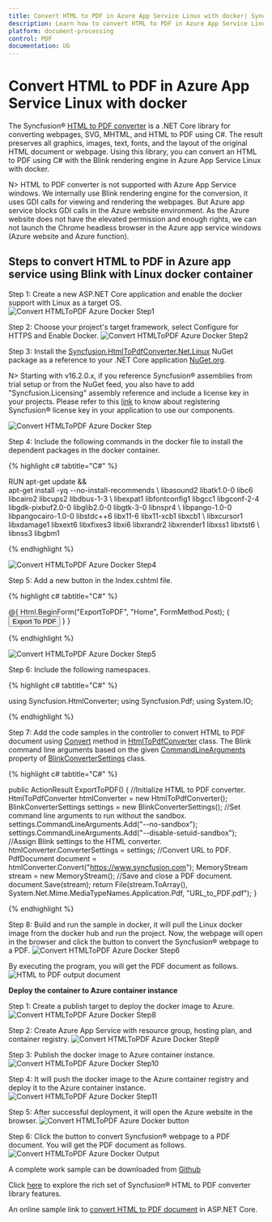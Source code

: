 ```yaml
---
title: Convert HTML to PDF in Azure App Service Linux with docker| Syncfusion
description: Learn how to convert HTML to PDF in Azure App Service Linux with docker with easy steps using Syncfusion .NET Core HTML to PDF converter library.
platform: document-processing
control: PDF
documentation: UG
---
```


# Convert HTML to PDF in Azure App Service Linux with docker

The Syncfusion&reg; [HTML to PDF converter](https://www.syncfusion.com/document-processing/pdf-framework/net/html-to-pdf) is a .NET Core library for converting webpages, SVG, MHTML, and HTML to PDF using C#. The result preserves all graphics, images, text, fonts, and the layout of the original HTML document or webpage. Using this library, you can convert an HTML to PDF using C# with the Blink rendering engine in Azure App Service Linux with docker.

N> HTML to PDF converter is not supported with Azure App Service windows. We internally use Blink rendering engine for the conversion, it uses GDI calls for viewing and rendering the webpages. But Azure app service blocks GDI calls in the Azure website environment. As the Azure website does not have the elevated permission and enough rights, we can not launch the Chrome headless browser in the Azure app service windows (Azure website and Azure function).

## Steps to convert HTML to PDF in Azure app service using Blink with Linux docker container

Step 1: Create a new ASP.NET Core application and enable the docker support with Linux as a target OS.
![Convert HTMLToPDF Azure Docker Step1](htmlconversion_images/DockerStep1.png)

Step 2: Choose your project's target framework, select Configure for HTTPS and Enable Docker.
![Convert HTMLToPDF Azure Docker Step2](htmlconversion_images/DockerStep2.png)

Step 3: Install the [Syncfusion.HtmlToPdfConverter.Net.Linux](https://www.nuget.org/packages/Syncfusion.HtmlToPdfConverter.Net.Linux/) NuGet package as a reference to your .NET Core application [NuGet.org](https://www.nuget.org/).

N> Starting with v16.2.0.x, if you reference Syncfusion&reg; assemblies from trial setup or from the NuGet feed, you also have to add "Syncfusion.Licensing" assembly reference and include a license key in your projects. Please refer to this [link](https://help.syncfusion.com/common/essential-studio/licensing/overview) to know about registering Syncfusion&reg; license key in your application to use our components.

![Convert HTMLToPDF Azure Docker Step](htmlconversion_images/DockerStep.PNG)

Step 4: Include the following commands in the docker file to install the dependent packages in the docker container.

{% highlight c# tabtitle="C#" %}

RUN apt-get update && \
apt-get install -yq --no-install-recommends \ 
libasound2 libatk1.0-0 libc6 libcairo2 libcups2 libdbus-1-3 \ 
libexpat1 libfontconfig1 libgcc1 libgconf-2-4 libgdk-pixbuf2.0-0 libglib2.0-0 libgtk-3-0 libnspr4 \ 
libpango-1.0-0 libpangocairo-1.0-0 libstdc++6 libx11-6 libx11-xcb1 libxcb1 \ 
libxcursor1 libxdamage1 libxext6 libxfixes3 libxi6 libxrandr2 libxrender1 libxss1 libxtst6 \ 
libnss3 libgbm1

{% endhighlight %}

![Convert HTMLToPDF Azure Docker Step4](htmlconversion_images/DockerStep4.png) 

Step 5: Add a new button in the Index.cshtml file.

{% highlight c# tabtitle="C#" %}

<div class="btn">
    @{ Html.BeginForm("ExportToPDF", "Home", FormMethod.Post);
        {
            <input type="submit" value="Export To PDF" class=" btn" />
        }
     }
 </div>

{% endhighlight %}

![Convert HTMLToPDF Azure Docker Step5](htmlconversion_images/DockerStep5.png)   

Step 6: Include the following namespaces.

{% highlight c# tabtitle="C#" %}

using Syncfusion.HtmlConverter;
using Syncfusion.Pdf;
using System.IO;

{% endhighlight %}

Step 7: Add the code samples in the controller to convert HTML to PDF document using [Convert](https://help.syncfusion.com/cr/document-processing/Syncfusion.HtmlConverter.HtmlToPdfConverter.html#Syncfusion_HtmlConverter_HtmlToPdfConverter_Convert_System_String_) method in [HtmlToPdfConverter](https://help.syncfusion.com/cr/document-processing/Syncfusion.HtmlConverter.HtmlToPdfConverter.html) class. The Blink command line arguments based on the given [CommandLineArguments](https://help.syncfusion.com/cr/document-processing/Syncfusion.HtmlConverter.BlinkConverterSettings.html#Syncfusion_HtmlConverter_BlinkConverterSettings_CommandLineArguments) property of [BlinkConverterSettings](https://help.syncfusion.com/cr/document-processing/Syncfusion.HtmlConverter.BlinkConverterSettings.html) class.   

{% highlight c# tabtitle="C#" %}

public ActionResult ExportToPDF()
{
    //Initialize HTML to PDF converter. 
    HtmlToPdfConverter htmlConverter = new HtmlToPdfConverter();
    BlinkConverterSettings settings = new BlinkConverterSettings();
    //Set command line arguments to run without the sandbox.
    settings.CommandLineArguments.Add("--no-sandbox");
    settings.CommandLineArguments.Add("--disable-setuid-sandbox");
    //Assign Blink settings to the HTML converter.
    htmlConverter.ConverterSettings = settings;
    //Convert URL to PDF.
    PdfDocument document = htmlConverter.Convert("https://www.syncfusion.com");
    MemoryStream stream = new MemoryStream();
    //Save and close a PDF document. 
    document.Save(stream);
    return File(stream.ToArray(), System.Net.Mime.MediaTypeNames.Application.Pdf, "URL_to_PDF.pdf");
}

{% endhighlight %}

Step 8: Build and run the sample in docker, it will pull the Linux docker image from the docker hub and run the project. Now, the webpage will open in the browser and click the button to convert the Syncfusion&reg; webpage to a PDF.
![Convert HTMLToPDF Azure Docker Step6](htmlconversion_images/AzureDocker9.png) 

By executing the program, you will get the PDF document as follows.
![HTML to PDF output document](htmlconversion_images/htmltopdfoutput.png) 

**Deploy the container to Azure container instance**

Step 1: Create a publish target to deploy the docker image to Azure. 
![Convert HTMLToPDF Azure Docker Step8](htmlconversion_images/AzureDocker3.png) 

Step 2: Create Azure App Service with resource group, hosting plan, and container registry. 
![Convert HTMLToPDF Azure Docker Step9](htmlconversion_images/AzureDocker4.png) 

Step 3: Publish the docker image to Azure container instance.
![Convert HTMLToPDF Azure Docker Step10](htmlconversion_images/AzureDocker5.png) 

Step 4: It will push the docker image to the Azure container registry and deploy it to the Azure container instance.
![Convert HTMLToPDF Azure Docker Step11](htmlconversion_images/AzureDocker6.png)  

Step 5: After successful deployment, it will open the Azure website in the browser.
![Convert HTMLToPDF Azure Docker button](htmlconversion_images/AzureDocker9.png)

Step 6: Click the button to convert Syncfusion&reg; webpage to a PDF document. You will get the PDF document as follows. 
![Convert HTMLToPDF Azure Docker Output](htmlconversion_images/htmltopdfoutput.png)

A complete work sample can be downloaded from [Github](https://github.com/SyncfusionExamples/html-to-pdf-csharp-examples/tree/master/Azure/HTML_to_PDF_Azure_app_service_docker)

Click [here](https://www.syncfusion.com/document-processing/pdf-framework/net-core/html-to-pdf) to explore the rich set of Syncfusion&reg; HTML to PDF converter library features. 

An online sample link to [convert HTML to PDF document](https://ej2.syncfusion.com/aspnetcore/PDF/HtmltoPDF#/material3) in ASP.NET Core. 